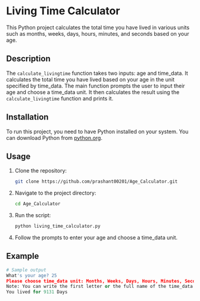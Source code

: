 # Living Time Calculator

This Python project calculates the total time you have lived in various units such as months, weeks, days, hours, minutes, and seconds based on your age.

## Description

The `calculate_livingtime` function takes two inputs: age and time_data. It calculates the total time you have lived based on your age in the unit specified by time_data. The main function prompts the user to input their age and choose a time_data unit. It then calculates the result using the `calculate_livingtime` function and prints it.

## Installation

To run this project, you need to have Python installed on your system. You can download Python from [python.org](https://www.python.org/).

## Usage

1. Clone the repository:

    ```bash
    git clone https://github.com/prashant00201/Age_Calculator.git
    ```

2. Navigate to the project directory:

    ```bash
    cd Age_Calculator
    ```

3. Run the script:

    ```bash
    python living_time_calculator.py
    ```

4. Follow the prompts to enter your age and choose a time_data unit.

## Example

```python
# Sample output
What's your age? 25
Please choose time_data unit: Months, Weeks, Days, Hours, Minutes, Seconds.
Note: You can write the first letter or the full name of the time_data unit. days
You lived for 9131 Days
